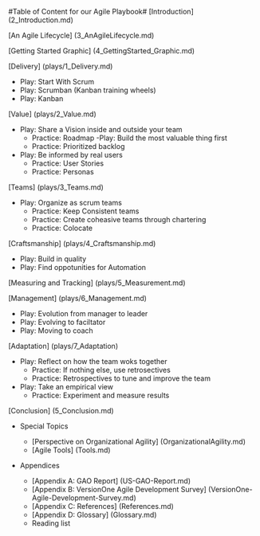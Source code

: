#Table of Content for our Agile Playbook#
[Introduction] (2_Introduction.md)

[An Agile Lifecycle] (3_AnAgileLifecycle.md)

[Getting Started Graphic] (4_GettingStarted_Graphic.md)

[Delivery] (plays/1_Delivery.md)

- Play: Start With Scrum
- Play: Scrumban (Kanban training wheels)
- Play: Kanban

[Value] (plays/2_Value.md)

- Play: Share a Vision inside and outside your team
  - Practice: Roadmap
-Play: Build the most valuable thing first
  - Practice: Prioritized backlog
- Play: Be informed by real users
  - Practice: User Stories
  - Practice: Personas

[Teams] (plays/3_Teams.md)

- Play: Organize as scrum teams
  - Practice: Keep Consistent teams
  - Practice: Create coheasive teams through chartering
  - Practice: Colocate
  
[Craftsmanship] (plays/4_Craftsmanship.md)

- Play: Build in quality
- Play: Find oppotunities for Automation

[Measuring and Tracking] (plays/5_Measurement.md)

[Management] (plays/6_Management.md)
- Play: Evolution from manager to leader
- Play: Evolving to faciltator
- Play: Moving to coach

[Adaptation] (plays/7_Adaptation)

- Play: Reflect on how the team woks together
    - Practice: If nothing else, use retrosectives
    - Practice: Retrospectives to tune and improve the team
- Play: Take an empirical view
    - Practice: Experiment and measure results

[Conclusion] (5_Conclusion.md)

- Special Topics
  - [Perspective on Organizational Agility] (OrganizationalAgility.md)
  - [Agile Tools] (Tools.md)

- Appendices
  - [Appendix A: GAO Report] (US-GAO-Report.md)
  - [Appendix B: VersionOne Agile Development Survey] (VersionOne-Agile-Development-Survey.md)
  - [Appendix C: References] (References.md)
  - [Appendix D: Glossary] (Glossary.md)
  - Reading list
